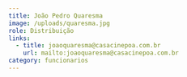 ```yaml
---
title: João Pedro Quaresma
image: /uploads/quaresma.jpg
role: Distribuição
links:
  - title: joaoquaresma@casacinepoa.com.br
    url: mailto:joaoquaresma@casacinepoa.com.br
category: funcionarios
---
```


